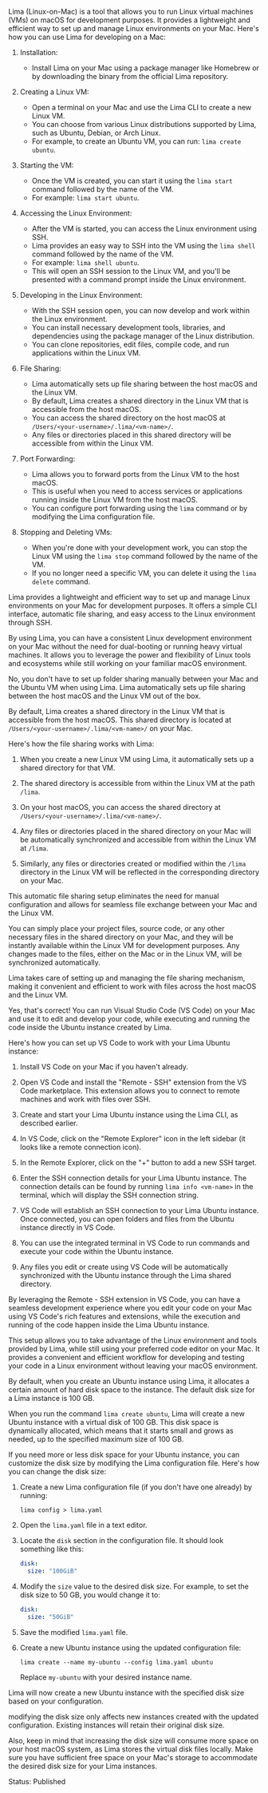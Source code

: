 Lima (Linux-on-Mac) is a tool that allows you to run Linux virtual machines (VMs) on macOS for development purposes. It provides a lightweight and efficient way to set up and manage Linux environments on your Mac. Here's how you can use Lima for developing on a Mac:

1. Installation:
   - Install Lima on your Mac using a package manager like Homebrew or by downloading the binary from the official Lima repository.

2. Creating a Linux VM:
   - Open a terminal on your Mac and use the Lima CLI to create a new Linux VM.
   - You can choose from various Linux distributions supported by Lima, such as Ubuntu, Debian, or Arch Linux.
   - For example, to create an Ubuntu VM, you can run: `lima create ubuntu`.

3. Starting the VM:
   - Once the VM is created, you can start it using the `lima start` command followed by the name of the VM.
   - For example: `lima start ubuntu`.

4. Accessing the Linux Environment:
   - After the VM is started, you can access the Linux environment using SSH.
   - Lima provides an easy way to SSH into the VM using the `lima shell` command followed by the name of the VM.
   - For example: `lima shell ubuntu`.
   - This will open an SSH session to the Linux VM, and you'll be presented with a command prompt inside the Linux environment.

5. Developing in the Linux Environment:
   - With the SSH session open, you can now develop and work within the Linux environment.
   - You can install necessary development tools, libraries, and dependencies using the package manager of the Linux distribution.
   - You can clone repositories, edit files, compile code, and run applications within the Linux VM.

6. File Sharing:
   - Lima automatically sets up file sharing between the host macOS and the Linux VM.
   - By default, Lima creates a shared directory in the Linux VM that is accessible from the host macOS.
   - You can access the shared directory on the host macOS at `/Users/<your-username>/.lima/<vm-name>/`.
   - Any files or directories placed in this shared directory will be accessible from within the Linux VM.

7. Port Forwarding:
   - Lima allows you to forward ports from the Linux VM to the host macOS.
   - This is useful when you need to access services or applications running inside the Linux VM from the host macOS.
   - You can configure port forwarding using the `lima` command or by modifying the Lima configuration file.

8. Stopping and Deleting VMs:
   - When you're done with your development work, you can stop the Linux VM using the `lima stop` command followed by the name of the VM.
   - If you no longer need a specific VM, you can delete it using the `lima delete` command.

Lima provides a lightweight and efficient way to set up and manage Linux environments on your Mac for development purposes. It offers a simple CLI interface, automatic file sharing, and easy access to the Linux environment through SSH.

By using Lima, you can have a consistent Linux development environment on your Mac without the need for dual-booting or running heavy virtual machines. It allows you to leverage the power and flexibility of Linux tools and ecosystems while still working on your familiar macOS environment.

No, you don't have to set up folder sharing manually between your Mac and the Ubuntu VM when using Lima. Lima automatically sets up file sharing between the host macOS and the Linux VM out of the box.

By default, Lima creates a shared directory in the Linux VM that is accessible from the host macOS. This shared directory is located at `/Users/<your-username>/.lima/<vm-name>/` on your Mac.

Here's how the file sharing works with Lima:

1. When you create a new Linux VM using Lima, it automatically sets up a shared directory for that VM.

2. The shared directory is accessible from within the Linux VM at the path `/lima`.

3. On your host macOS, you can access the shared directory at `/Users/<your-username>/.lima/<vm-name>/`.

4. Any files or directories placed in the shared directory on your Mac will be automatically synchronized and accessible from within the Linux VM at `/lima`.

5. Similarly, any files or directories created or modified within the `/lima` directory in the Linux VM will be reflected in the corresponding directory on your Mac.

This automatic file sharing setup eliminates the need for manual configuration and allows for seamless file exchange between your Mac and the Linux VM.

You can simply place your project files, source code, or any other necessary files in the shared directory on your Mac, and they will be instantly available within the Linux VM for development purposes. Any changes made to the files, either on the Mac or in the Linux VM, will be synchronized automatically.

Lima takes care of setting up and managing the file sharing mechanism, making it convenient and efficient to work with files across the host macOS and the Linux VM.

Yes, that's correct! You can run Visual Studio Code (VS Code) on your Mac and use it to edit and develop your code, while executing and running the code inside the Ubuntu instance created by Lima.

Here's how you can set up VS Code to work with your Lima Ubuntu instance:

1. Install VS Code on your Mac if you haven't already.

2. Open VS Code and install the "Remote - SSH" extension from the VS Code marketplace. This extension allows you to connect to remote machines and work with files over SSH.

3. Create and start your Lima Ubuntu instance using the Lima CLI, as described earlier.

4. In VS Code, click on the "Remote Explorer" icon in the left sidebar (it looks like a remote connection icon).

5. In the Remote Explorer, click on the "+" button to add a new SSH target.

6. Enter the SSH connection details for your Lima Ubuntu instance. The connection details can be found by running `lima info <vm-name>` in the terminal, which will display the SSH connection string.

7. VS Code will establish an SSH connection to your Lima Ubuntu instance. Once connected, you can open folders and files from the Ubuntu instance directly in VS Code.

8. You can use the integrated terminal in VS Code to run commands and execute your code within the Ubuntu instance.

9. Any files you edit or create using VS Code will be automatically synchronized with the Ubuntu instance through the Lima shared directory.

By leveraging the Remote - SSH extension in VS Code, you can have a seamless development experience where you edit your code on your Mac using VS Code's rich features and extensions, while the  execution and running of the code happen inside the Lima Ubuntu instance.

This setup allows you to take advantage of the Linux environment and tools provided by Lima, while still using your preferred code editor on your Mac. It provides a convenient and efficient workflow for developing and testing your code in a Linux environment without leaving your macOS environment.

By default, when you create an Ubuntu instance using Lima, it allocates a certain amount of hard disk space to the instance. The default disk size for a Lima instance is 100 GB.

When you run the command `lima create ubuntu`, Lima will create a new Ubuntu instance with a virtual disk of 100 GB. This disk space is dynamically allocated, which means that it starts small and grows as needed, up to the specified maximum size of 100 GB.

If you need more or less disk space for your Ubuntu instance, you can customize the disk size by modifying the Lima configuration file. Here's how you can change the disk size:

1. Create a new Lima configuration file (if you don't have one already) by running:
   ```
   lima config > lima.yaml
   ```

2. Open the `lima.yaml` file in a text editor.

3. Locate the `disk` section in the configuration file. It should look something like this:
   ```yaml
   disk:
     size: "100GiB"
   ```

4. Modify the `size` value to the desired disk size. For example, to set the disk size to 50 GB, you would change it to:
   ```yaml
   disk:
     size: "50GiB"
   ```

5. Save the modified `lima.yaml` file.

6. Create a new Ubuntu instance using the updated configuration file:
   ```
   lima create --name my-ubuntu --config lima.yaml ubuntu
   ```

   Replace `my-ubuntu` with your desired instance name.

Lima will now create a new Ubuntu instance with the specified disk size based on your configuration.

 modifying the disk size only affects new instances created with the updated configuration. Existing instances will retain their original disk size.

Also, keep in mind that increasing the disk size will consume more space on your host macOS system, as Lima stores the virtual disk files locally. Make sure you have sufficient free space on your Mac's storage to accommodate the desired disk size for your Lima instances.

Status: Published